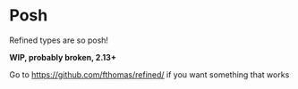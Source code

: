 # Posh

Refined types are so posh!

**WIP, probably broken, 2.13+**

Go to <https://github.com/fthomas/refined/> if you want something that works
